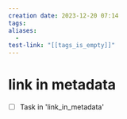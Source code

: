 ```yaml
---
creation date: 2023-12-20 07:14
tags:
aliases:
  -
test-link: "[[tags_is_empty]]"
---
```


# link in metadata

- [ ] Task in 'link_in_metadata'
